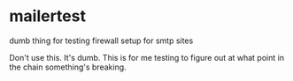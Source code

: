 # mailertest
dumb thing for testing firewall setup for smtp sites


Don't use this. It's dumb.
This is for me testing to figure out at what point in the chain something's breaking.
